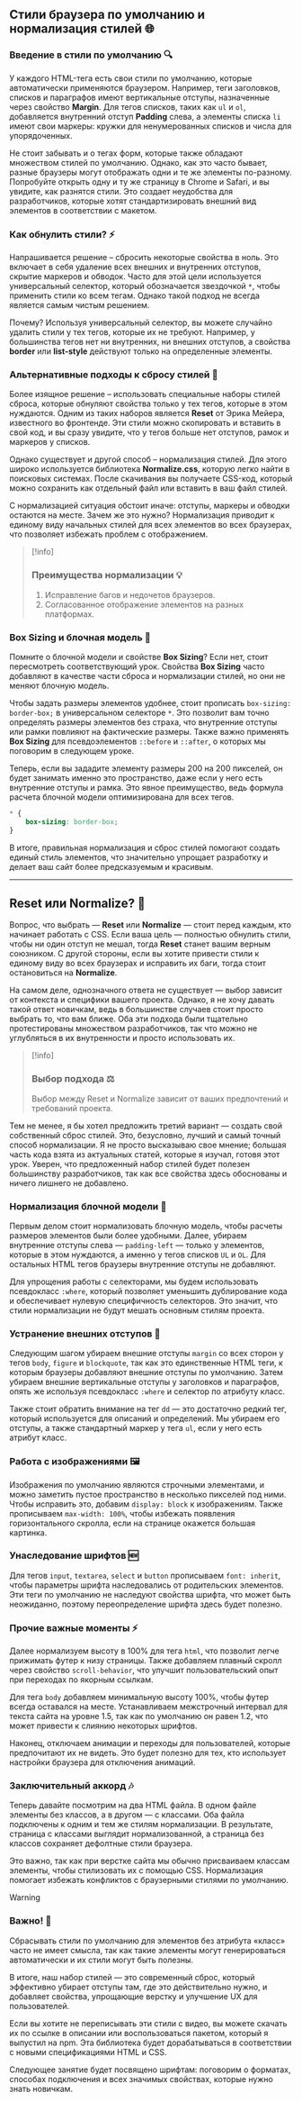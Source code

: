 ## Стили браузера по умолчанию и нормализация стилей 🌐

### Введение в стили по умолчанию 🔍

У каждого HTML-тега есть свои стили по умолчанию, которые автоматически применяются браузером. Например, теги заголовков, списков и параграфов имеют вертикальные отступы, назначенные через свойство **Margin**. Для тегов списков, таких как `ul` и `ol`, добавляется внутренний отступ **Padding** слева, а элементы списка `li` имеют свои маркеры: кружки для ненумерованных списков и числа для упорядоченных.

Не стоит забывать и о тегах форм, которые также обладают множеством стилей по умолчанию. Однако, как это часто бывает, разные браузеры могут отображать одни и те же элементы по-разному. Попробуйте открыть одну и ту же страницу в Chrome и Safari, и вы увидите, как разнятся стили. Это создает неудобства для разработчиков, которые хотят стандартизировать внешний вид элементов в соответствии с макетом.

### Как обнулить стили? ⚡

Напрашивается решение – сбросить некоторые свойства в ноль. Это включает в себя удаление всех внешних и внутренних отступов, скрытие маркеров и обводок. Часто для этой цели используется универсальный селектор, который обозначается звездочкой `*`, чтобы применить стили ко всем тегам. Однако такой подход не всегда является самым чистым решением. 

Почему? Используя универсальный селектор, вы можете случайно удалить стили у тех тегов, которые их не требуют. Например, у большинства тегов нет ни внутренних, ни внешних отступов, а свойства **border** или **list-style** действуют только на определенные элементы.

### Альтернативные подходы к сбросу стилей 🎯

Более изящное решение – использовать специальные наборы стилей сброса, которые обнуляют свойства только у тех тегов, которые в этом нуждаются. Одним из таких наборов является **Reset** от Эрика Мейера, известного во фронтенде. Эти стили можно скопировать и вставить в свой код, и вы сразу увидите, что у тегов больше нет отступов, рамок и маркеров у списков.

Однако существует и другой способ – нормализация стилей. Для этого широко используется библиотека **Normalize.css**, которую легко найти в поисковых системах. После скачивания вы получаете CSS-код, который можно сохранить как отдельный файл или вставить в ваш файл стилей. 

С нормализацией ситуация обстоит иначе: отступы, маркеры и обводки остаются на месте. Зачем же это нужно? Нормализация приводит к единому виду начальных стилей для всех элементов во всех браузерах, что позволяет избежать проблем с отображением. 

>[!info]
>### Преимущества нормализации 💡
>1. Исправление багов и недочетов браузеров.
>2. Согласованное отображение элементов на разных платформах.

### Box Sizing и блочная модель 📏

Помните о блочной модели и свойстве **Box Sizing**? Если нет, стоит пересмотреть соответствующий урок. Свойства **Box Sizing** часто добавляют в качестве части сброса и нормализации стилей, но они не меняют блочную модель. 

Чтобы задать размеры элементов удобнее, стоит прописать `box-sizing: border-box;` в универсальном селекторе `*`. Это позволит вам точно определять размеры элементов без страха, что внутренние отступы или рамки повлияют на фактические размеры. Также важно применять **Box Sizing** для псевдоэлементов `::before` и `::after`, о которых мы поговорим в следующем уроке.

Теперь, если вы зададите элементу размеры 200 на 200 пикселей, он будет занимать именно это пространство, даже если у него есть внутренние отступы и рамка. Это явное преимущество, ведь формула расчета блочной модели оптимизирована для всех тегов.

```css
* {
    box-sizing: border-box;
}
```

В итоге, правильная нормализация и сброс стилей помогают создать единый стиль элементов, что значительно упрощает разработку и делает ваш сайт более предсказуемым и красивым.

---

## Reset или Normalize? 🤔

Вопрос, что выбрать — **Reset** или **Normalize** — стоит перед каждым, кто начинает работать с CSS. Если ваша цель — полностью обнулить стили, чтобы ни один отступ не мешал, тогда **Reset** станет вашим верным союзником. С другой стороны, если вы хотите привести стили к единому виду во всех браузерах и исправить их баги, тогда стоит остановиться на **Normalize**. 

На самом деле, однозначного ответа не существует — выбор зависит от контекста и специфики вашего проекта. Однако, я не хочу давать такой ответ новичкам, ведь в большинстве случаев стоит просто выбрать то, что вам ближе. Оба эти подхода были тщательно протестированы множеством разработчиков, так что можно не углубляться в их внутренности и просто использовать их.

>[!info]
>### Выбор подхода ⚖️
>Выбор между Reset и Normalize зависит от ваших предпочтений и требований проекта. 

Тем не менее, я бы хотел предложить третий вариант — создать свой собственный сброс стилей. Это, безусловно, лучший и самый точный способ нормализации. Я не просто высказываю свое мнение; большая часть кода взята из актуальных статей, которые я изучал, готовя этот урок. Уверен, что предложенный набор стилей будет полезен большинству разработчиков, так как все свойства здесь обоснованы и ничего лишнего не добавлено.

### Нормализация блочной модели 🔧

Первым делом стоит нормализовать блочную модель, чтобы расчеты размеров элементов были более удобными. Далее, убираем внутренние отступы слева — `padding-left` — только у элементов, которые в этом нуждаются, а именно у тегов списков `UL` и `OL`. Для остальных HTML тегов браузеры внутренние отступы не добавляют.

Для упрощения работы с селекторами, мы будем использовать псевдокласс `:where`, который позволяет уменьшить дублирование кода и обеспечивает нулевую специфичность селекторов. Это значит, что стили нормализации не будут мешать основным стилям проекта.

### Устранение внешних отступов 🔄

Следующим шагом убираем внешние отступы `margin` со всех сторон у тегов `body`, `figure` и `blockquote`, так как это единственные HTML теги, к которым браузеры добавляют внешние отступы по умолчанию. Затем убираем внешние вертикальные отступы у заголовков и параграфов, опять же используя псевдокласс `:where` и селектор по атрибуту класс.

Также стоит обратить внимание на тег `dd` — это достаточно редкий тег, который используется для описаний и определений. Мы убираем его отступы, а также стандартный маркер у тега `ul`, если у него есть атрибут класс.

### Работа с изображениями 🖼️

Изображения по умолчанию являются строчными элементами, и можно заметить пустое пространство в несколько пикселей под ними. Чтобы исправить это, добавим `display: block` к изображениям. Также прописываем `max-width: 100%`, чтобы избежать появления горизонтального скролла, если на странице окажется большая картинка.

### Унаследование шрифтов 🆕

Для тегов `input`, `textarea`, `select` и `button` прописываем `font: inherit`, чтобы параметры шрифта наследовались от родительских элементов. Эти теги по умолчанию не наследуют свойства шрифта, что может быть неожиданно, поэтому переопределение шрифта здесь будет полезно.

### Прочие важные моменты ⚡

Далее нормализуем высоту в 100% для тега `html`, что позволит легче прижимать футер к низу страницы. Также добавляем плавный скролл через свойство `scroll-behavior`, что улучшит пользовательский опыт при переходах по якорным ссылкам.

Для тега `body` добавляем минимальную высоту 100%, чтобы футер всегда оставался на месте. Устанавливаем межстрочный интервал для текста сайта на уровне 1.5, так как по умолчанию он равен 1.2, что может привести к слиянию некоторых шрифтов.

Наконец, отключаем анимации и переходы для пользователей, которые предпочитают их не видеть. Это будет полезно для тех, кто использует настройки браузера для отключения анимаций.

### Заключительный аккорд 🎶

Теперь давайте посмотрим на два HTML файла. В одном файле элементы без классов, а в другом — с классами. Оба файла подключены к одним и тем же стилям нормализации. В результате, страница с классами выглядит нормализованной, а страница без классов сохраняет дефолтные стили браузера.

Это важно, так как при верстке сайта мы обычно присваиваем классам элементы, чтобы стилизовать их с помощью CSS. Нормализация помогает избежать конфликтов с браузерными стилями по умолчанию.

>[!warning]
>### Важно! 🚨
>Сбрасывать стили по умолчанию для элементов без атрибута «класс» часто не имеет смысла, так как такие элементы могут генерироваться автоматически и их стили могут быть полезны.

В итоге, наш набор стилей — это современный сброс, который эффективно убирает отступы там, где это действительно нужно, и добавляет свойства, упрощающие верстку и улучшение UX для пользователей.

Если вы хотите не переписывать эти стили с видео, вы можете скачать их по ссылке в описании или воспользоваться пакетом, который я выпустил на npm. Эта библиотека будет дорабатываться в соответствии с новыми спецификациями HTML и CSS.

Следующее занятие будет посвящено шрифтам: поговорим о форматах, способах подключения и всех значимых свойствах, которые нужно знать новичкам.